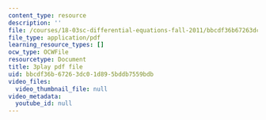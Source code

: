 ```yaml
---
content_type: resource
description: ''
file: /courses/18-03sc-differential-equations-fall-2011/bbcdf36b67263dc01d895bddb7559bdb_zreI4HllD80.pdf
file_type: application/pdf
learning_resource_types: []
ocw_type: OCWFile
resourcetype: Document
title: 3play pdf file
uid: bbcdf36b-6726-3dc0-1d89-5bddb7559bdb
video_files:
  video_thumbnail_file: null
video_metadata:
  youtube_id: null
---
```

